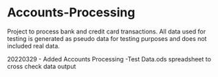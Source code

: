 # Accounts-Processing
Project to process bank and credit card transactions. 
All data used for testing is generated as pseudo data for testing purposes and does not included real data. 

20220329 - Added Accounts Processing -Test Data.ods spreadsheet to cross check data output
